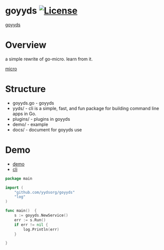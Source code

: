 # goyyds  [![License](https://img.shields.io/:license-apache-blue.svg)](https://opensource.org/licenses/Apache-2.0)  
[goyyds](https://github.com/yydsorg/goyyds)

# Overview
a simple rewrite of go-micro. learn from it.

[micro](https://github.com/asim/go-micro)

# Structure

- goyyds.go - goyyds
- yyds/ - cli  is a simple, fast, and fun package for building command line apps in Go. 
- plugins/  - plugins in goyyds
- demo/ - example
- docs/ - document for goyyds use


# Demo

- [demo](./docs/goyyds.md)
- [cli](./docs/cli.md)

```go
package main

import (
	"github.com/yydsorg/goyyds"
	"log"
)

func main()  {
	s := goyyds.NewService()
	err := s.Run()
	if err != nil {
		log.Println(err)
	}

}
```